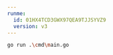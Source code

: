 ```yaml
---
runme:
  id: 01HX4TCD3GWX97QEA9TJJSYVZ9
  version: v3
---
```


```sh {"id":"01HX4TCF4D83JAYGS8MDKAPWA4"}
go run .\cmd\main.go
```
